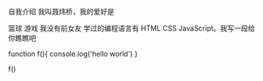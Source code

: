 自我介绍
我叫聂炜桥，我的爱好是

篮球
游戏
我没有前女友
学过的编程语言有 HTML CSS JavaScript。我写一段给你瞧瞧吧

function f(){
  console.log('hello world')
}

f()